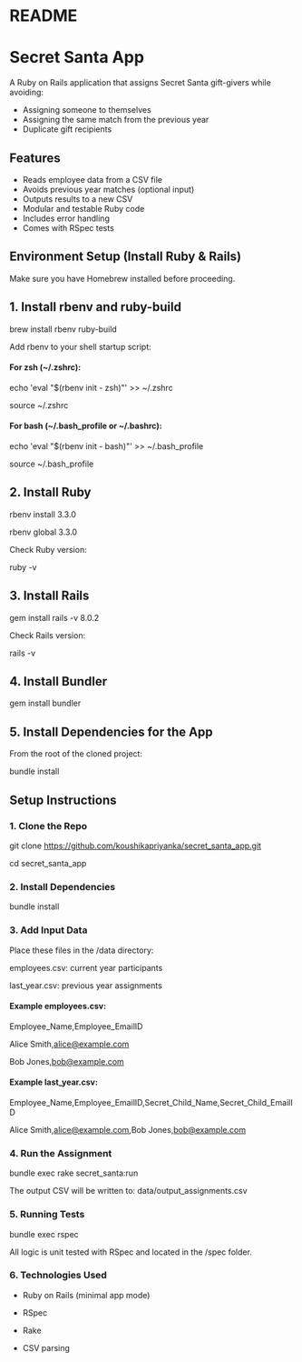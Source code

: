 # README

# Secret Santa App

A Ruby on Rails application that assigns Secret Santa gift-givers while avoiding:
- Assigning someone to themselves
- Assigning the same match from the previous year
- Duplicate gift recipients

## Features

- Reads employee data from a CSV file
- Avoids previous year matches (optional input)
- Outputs results to a new CSV
- Modular and testable Ruby code
- Includes error handling
- Comes with RSpec tests

## Environment Setup (Install Ruby & Rails)
Make sure you have Homebrew installed before proceeding.

## 1. Install rbenv and ruby-build

brew install rbenv ruby-build

Add rbenv to your shell startup script:

#### For zsh (~/.zshrc):

echo 'eval "$(rbenv init - zsh)"' >> ~/.zshrc

source ~/.zshrc

#### For bash (~/.bash_profile or ~/.bashrc):

echo 'eval "$(rbenv init - bash)"' >> ~/.bash_profile

source ~/.bash_profile
## 2. Install Ruby
rbenv install 3.3.0

rbenv global 3.3.0

Check Ruby version:

ruby -v
## 3. Install Rails
gem install rails -v 8.0.2

Check Rails version:

rails -v

## 4. Install Bundler
gem install bundler

## 5. Install Dependencies for the App
From the root of the cloned project:

bundle install

## Setup Instructions

### 1. Clone the Repo

git clone https://github.com/koushikapriyanka/secret_santa_app.git

cd secret_santa_app

### 2. Install Dependencies

bundle install

### 3. Add Input Data
Place these files in the /data directory:

employees.csv: current year participants

last_year.csv: previous year assignments

#### Example employees.csv:

Employee_Name,Employee_EmailID

Alice Smith,alice@example.com

Bob Jones,bob@example.com


#### Example last_year.csv:

Employee_Name,Employee_EmailID,Secret_Child_Name,Secret_Child_EmailID

Alice Smith,alice@example.com,Bob Jones,bob@example.com


### 4. Run the Assignment
bundle exec rake secret_santa:run

The output CSV will be written to: data/output_assignments.csv

### 5. Running Tests

bundle exec rspec

All logic is unit tested with RSpec and located in the /spec folder.


### 6. Technologies Used
- Ruby on Rails (minimal app mode)

- RSpec

- Rake

- CSV parsing


